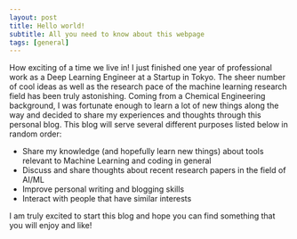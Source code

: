 ```yaml
---
layout: post
title: Hello world!
subtitle: All you need to know about this webpage
tags: [general]
---
```


How exciting of a time we live in! I just finished one year of professional work as a Deep Learning Engineer at a Startup in Tokyo. The sheer number of cool ideas as well as the research pace of the machine learning research field has been truly astonishing. Coming from a Chemical Engineering background, I was fortunate enough to learn a lot of new things along the way and decided to share my experiences and thoughts through this personal blog. This blog will serve several different purposes listed below in random order:

* Share my knowledge (and hopefully learn new things) about tools relevant to Machine Learning and coding in general
* Discuss and share thoughts about recent research papers in the field of AI/ML
* Improve personal writing and blogging skills
* Interact with people that have similar interests

I am truly excited to start this blog and hope you can find something that you will enjoy and like!



